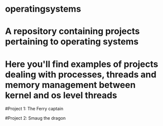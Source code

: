 # operatingsystems
# A repository containing projects pertaining to operating systems
# Here you'll find examples of projects dealing with processes, threads and memory management between kernel and os level threads

#Project 1: The Ferry captain







#Project 2: Smaug the dragon
